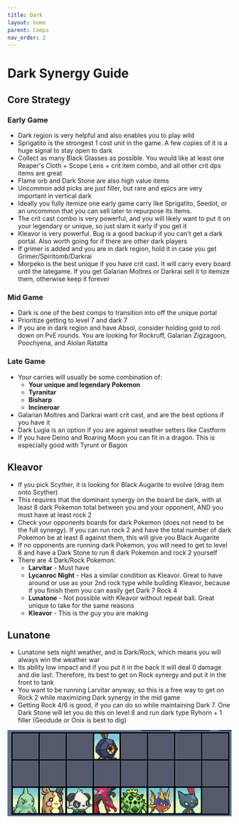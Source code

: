 ```yaml
---
title: Dark
layout: home
parent: Comps
nav_order: 2
---
```


# Dark Synergy Guide

## Core Strategy

### Early Game
- Dark region is very helpful and also enables you to play wild
- Sprigatito is the strongest 1 cost unit in the game. A few copies of it is a huge signal to stay open to dark
- Collect as many Black Glasses as possible. You would like at least one Reaper's Cloth + Scope Lens + crit item combo, and all other crit dps items are great
- Flame orb and Dark Stone are also high value items
- Uncommon add picks are just filler, but rare and epics are very important in vertical dark
- Ideally you fully itemize one early game carry like Sprigatito, Seedot, or an uncommon that you can sell later to repurpose its items.
- The crit cast combo is very powerful, and you will likely want to put it on your legendary or unique, so just slam it early if you get it
- Kleavor is very powerful. Bug is a good backup if you can't get a dark portal. Also worth going for if there are other dark players
- If grimer is added and you are in dark region, hold it in case you get Grimer/Spiritomb/Darkrai
- Morpeko is the best unique if you have crit cast. It will carry every board until the lategame. If you get Galarian Moltres or Darkrai sell it to itemize them, otherwise keep it forever

### Mid Game
- Dark is one of the best comps to transition into off the unique portal
- Prioritize getting to level 7 and dark 7
- If you are in dark region and have Absol, consider holding gold to roll down on PvE rounds. You are looking for Rockruff, Galarian Zigzagoon, Poochyena, and Alolan Ratatta

### Late Game
- Your carries will usually be some combination of:
    * **Your unique and legendary Pokemon**
    * **Tyranitar**
    * **Bisharp**
    * **Incineroar**
- Galarian Moltres and Darkrai want crit cast, and are the best options if you have it
- Dark Lugia is an option if you are against weather setters like Castform
- If you have Deino and Roaring Moon you can fit in a dragon. This is especially good with Tyrunt or Bagon


## Kleavor
- If you pick Scyther, it is looking for Black Augarite to evolve (drag item onto Scyther)
- This requires that the dominant synergy on the board be dark, with at least 8 dark Pokemon total between you and your opponent, AND you must have at least rock 2
- Check your opponents boards for dark Pokemon (does not need to be the full synergy). If you can run rock 2 and have the total number of dark Pokemon be at least 8 against them, this will give you Black Augarite
- If no opponents are running dark Pokemon, you will need to get to level 8 and have a Dark Stone to run 8 dark Pokemon and rock 2 yourself
- There are 4 Dark/Rock Pokemon:
    * **Larvitar** - Must have
    * **Lycanroc Night** - Has a similar condition as Kleavor. Great to have around or use as your 2nd rock type while building Kleavor, because if you finish them you can easily get Dark 7 Rock 4
    * **Lunatone** - Not possible with Kleavor without repeat ball. Great unique to take for the same reasons
    * **Kleavor** - This is the guy you are making

## Lunatone
- Lunatone sets night weather, and is Dark/Rock, which means you will always win the weather war
- Its ability low impact and if you put it in the back it will deal 0 damage and die last. Therefore, its best to get on Rock synergy and put it in the front to tank
- You want to be running Larvitar anyway, so this is a free way to get on Rock 2 while maximizing Dark synergy in the mid game
- Getting Rock 4/6 is good, if you can do so while maintaining Dark 7. One Dark Stone will let you do this on level 8 and run dark type Ryhorn + 1 filler (Geodude or Onix is best to dig)

![](../assets/images/dark7rock2.png)